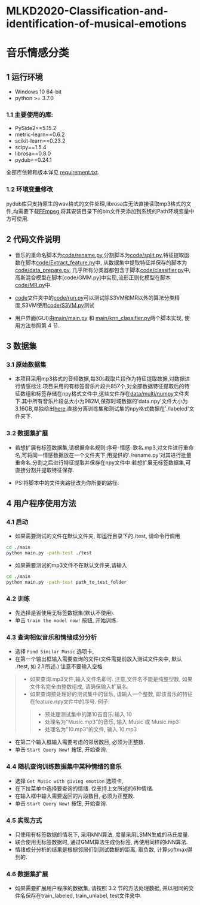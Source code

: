 # MLKD2020-Classification-and-identification-of-musical-emotions

**音乐情感分类**
==============================================================

1 **运行环境**
--------------------------------------------------------------
* Windows 10 64-bit
* python >= 3.7.0

### 1.1 主要使用的库:

* PySide2==5.15.2
* metric-learn==0.6.2
* scikit-learn==0.23.2
* scipy==1.5.4
* librosa==0.8.0
* pydub==0.24.1

全部库依赖和版本详见 [requirement.txt](requirement.txt).

### 1.2 环境变量修改

pydub库只支持原生的wav格式的文件处理,librosa库无法直接读取mp3格式的文件,均需要下载[FFmpeg](https://ffmpeg.org/),将其安装目录下的bin文件夹添加到系统的Path环境变量中方可使用.

2 **代码文件说明**
--------------------------------------------------------------
* 音乐的重命名脚本为[code/rename.py](code/rename.py),分割脚本为[code/split.py](code/split.py),特征提取函数在脚本[code/Extract_feature.py](code/Extract_feature.py)中, 从数据集中提取特征并保存的脚本为[code/data_prepare.py](code/data_prepare.py), 几乎所有分类器都包含于脚本[code/classifier.py](code/classifier.py)中,高斯混合模型在脚本[code/GMM.py]中实现,流形正则化模型在脚本[code/MR.py](code/MR.py)中.

* [code](./code)文件夹中的[code/run.py](code/run.py)可以测试除S3VM和MR以外的算法分类精度,S3VM使用[code/S3VM.py](code/S3VM.py)测试

* 用户界面(GUI)由[main/main.py](main/main.py) 和 [main/knn_classifier.py](main/knn_classifier.py)两个脚本实现, 使用方法参照第 4 节.

3 **数据集**
--------------------------------------------------------------
### 3.1 原始数据集
* 本项目采用mp3格式的音频数据,每30s截取片段作为特征提取数据,对数据进行情感标注.项目采用的有标签音乐片段共857个,对全部数据特征提取后的特征数组和标签存储在npy格式文件中,这些文件存在[data/multi/numpy](data/multi/numpy)文件夹下.其中所有音乐片段总大小为982M,保存时域数据的'data.npy'文件大小为3.16GB,单独给出[here](https://jbox.sjtu.edu.cn/l/Y0TeIM).直接分离训练集和测试集的npy格式数据在'./labeled'文件夹下.

### 3.2 数据集扩展
* 若想扩展有标签数据集,请根据命名规则:序号-情感-歌名.mp3,对文件进行重命名,可将同一情感数据放在一个文件夹下,用提供的'./rename.py'对其进行批量重命名.分割之后进行特征提取并保存在npy文件中.若想扩展无标签数据集,可直接分割并提取特征保存.

* PS:将脚本中的文件夹路径改为你所要的路径.

4 **用户程序使用方法**
--------------------------------------------------------------
### 4.1 启动
* 如果需要测试的文件在默认文件夹, 即运行目录下的./test, 请命令行调用  
```bash
cd ./main
python main.py -path-test ./test
```
* 如果需要测试的mp3文件不在默认文件夹,请输入
```bash
cd ./main
python main.py -path-test path_to_test_folder
```

### 4.2 训练
* 先选择是否使用无标签数据集(默认不使用).  
* 单击 ```train the model now!``` 按钮, 开始训练. 

### 4.3 查询相似音乐和情绪成分分析
* 选择 ```Find Similar Music``` 选项卡,  
* 在第一个输出框输入需要查询的文件(文件需提前放入测试文件夹中, 默认 ./test, 如 2.1 所述.)  注意不要输入空格.
>* 如果查询.mp3文件,输入文件名即可. 注意,文件名不能是纯整型数, 如果文件名完全由整数组成, 请确保输入扩展名.
>* 如果查询预处理好的测试集中的音乐, 请输入一个整数, 即该音乐的特征在feature.npy文件中的序号. 例子:
>>* 预处理测试集中的第10首音乐:输入 10  
>>* 处理名为"Music.mp3"的音乐, 输入 Music 或 Music.mp3
>>* 处理名为"10.mp3"的文件, 输入 10.mp3
* 在第二个输入框输入需要考虑的邻居数目, 必须为正整数.  
* 单击 ```Start Query Now!``` 按钮, 开始查询. 

### 4.4 随机查询训练数据集中某种情绪的音乐
* 选择 ```Get Music with giving emotion``` 选项卡,  
* 在下拉菜单中选择要查询的情绪. 仅支持上文所述的6种情绪. 
* 在输入框中输入需要返回的片段数目, 必须为正整数. 
* 单击 ```Start Query Now!``` 按钮, 开始查询. 

### 4.5 实现方式
* 只使用有标签数据的情况下, 采用kNN算法, 度量采用LSMN生成的马氏度量.  
* 联合使用无标签数据时, 通过GMM算法生成伪标签, 再使用同样的kNN算法.  
* 情绪成分分析的结果是根据邻居们到测试数据的距离, 取负数, 计算softmax得到的. 

### 4.6 数据集扩展
* 如果需要扩展用户程序的数据集, 请按照 3.2 节的方法处理数据, 并以相同的文件名保存在train_labeled, train_unlabel, test文件夹中. 
